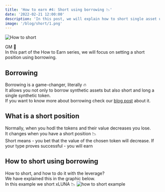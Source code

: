 ```yaml
---
title: 'How to earn #4: Short using borrowing 📉'
date: '2022-02-21 12:00:00'
description: 'In this post, we will explain how to short single asset using borrowing'
image: '/blog/short/1.png'
---
```


![How to short](/blog/short/1.png 'horizontal')

GM 👋  
In this part of the How to Earn series, we will focus on setting a short position using borrowing.

## Borrowing

Borrowing is a game-changer, literally 🔥  
It allows you not only to borrow synthetic assets but also short and long a single synthetic token.  
If you want to know more about borrowing check our [blog post](https://synthetify.io/blog/borrowing) about it.

## What is a short position


Normally, when you hodl the tokens and their value decreases you lose.  
It changes when you have a short position 📉  
Short means - you bet that the value of the chosen token will decrease.
If your type proves successful - you will earn

## How to short using borrowing

How to short, and how to do it with the leverage?  
We have explained this in the graphic below.  
In this example we short xLUNA 📉
![how to short example](/blog/short/2.png 'vertical')
